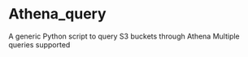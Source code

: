 # Athena_query

A generic Python script to query S3 buckets through Athena
Multiple queries supported
